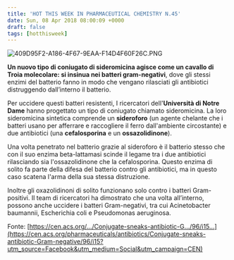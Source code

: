 ```yaml
---
title: 'HOT THIS WEEK IN PHARMACEUTICAL CHEMISTRY N.45'
date: Sun, 08 Apr 2018 08:00:09 +0000
draft: false
tags: [hotthisweek]
---
```


![409D95F2-A186-4F67-9EAA-F14D4F60F26C.PNG](https://silviavernotico.files.wordpress.com/2018/04/409d95f2-a186-4f67-9eaa-f14d4f60f26c.png?w=355)

**Un nuovo tipo di coniugato di sideromicina agisce come un cavallo di Troia molecolare: si insinua nei batteri gram-negativi**, dove gli stessi enzimi del batterio fanno in modo che vengano rilasciati gli antibiotici distruggendo dall’interno il batterio.

Per uccidere questi batteri resistenti, I ricercatori dell'**Università di Notre Dame** hanno progettato un tipo di coniugato chiamato sideromicina. La loro sideromicina sintetica comprende un **sideroforo** (un agente chelante che i batteri usano per afferrare e raccogliere il ferro dall'ambiente circostante) e due antibiotici (una **cefalosporina** e un **ossazolidinone**).

Una volta penetrato nel batterio grazie al sideroforo è il batterio stesso che con il suo enzima beta-lattamasi scinde il legame tra i due antibiotici rilasciando sia l'ossazolidinone che la cefalosporina. Questo enzima di solito fa parte della difesa del batterio contro gli antibiotici, ma in questo caso scatena l'arma della sua stessa distruzione.

Inoltre gli oxazolidinoni di solito funzionano solo contro i batteri Gram-positivi. Il team di ricercatori ha dimostrato che una volta all’interno, possono anche uccidere i batteri Gram-negativi, tra cui Acinetobacter baumannii, Escherichia coli e Pseudomonas aeruginosa.

Fonte: [https://cen.acs.org/…/Conjugate-sneaks-antibiotic-G…/96/i15…](https://cen.acs.org/pharmaceuticals/antibiotics/Conjugate-sneaks-antibiotic-Gram-negative/96/i15?utm_source=Facebook&utm_medium=Social&utm_campaign=CEN)